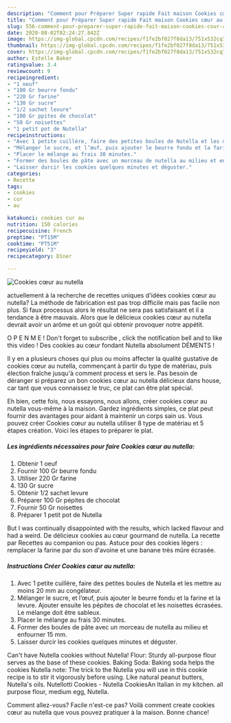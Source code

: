 ```yaml
---
description: "Comment pour Préparer Super rapide Fait maison Cookies cœur au nutella"
title: "Comment pour Préparer Super rapide Fait maison Cookies cœur au nutella"
slug: 556-comment-pour-preparer-super-rapide-fait-maison-cookies-cour-au-nutella
date: 2020-08-02T02:24:27.842Z
image: https://img-global.cpcdn.com/recipes/f1fe2bf027f8da13/751x532cq70/cookies-coeur-au-nutella-photo-principale-de-la-recette.jpg
thumbnail: https://img-global.cpcdn.com/recipes/f1fe2bf027f8da13/751x532cq70/cookies-coeur-au-nutella-photo-principale-de-la-recette.jpg
cover: https://img-global.cpcdn.com/recipes/f1fe2bf027f8da13/751x532cq70/cookies-coeur-au-nutella-photo-principale-de-la-recette.jpg
author: Estelle Baker
ratingvalue: 3.4
reviewcount: 9
recipeingredient:
- "1 oeuf"
- "100 Gr beurre fondu"
- "220 Gr farine"
- "130 Gr sucre"
- "1/2 sachet levure"
- "100 Gr ppites de chocolat"
- "50 Gr noisettes"
- "1 petit pot de Nutella"
recipeinstructions:
- "Avec 1 petite cuillère, faire des petites boules de Nutella et les mettre au moins 20 mm au congélateur."
- "Mélanger le sucre, et l’œuf, puis ajouter le beurre fondu et la farine et la levure. Ajouter ensuite les pépites de chocolat et les noisettes écrasées. Le mélange doit être sableux."
- "Placer le mélange au frais 30 minutes."
- "Former des boules de pâte avec un morceau de nutella au milieu et enfourner 15 mm."
- "Laisser durcir les cookies quelques minutes et déguster."
categories:
- Recette
tags:
- cookies
- cur
- au

katakunci: cookies cur au 
nutrition: 150 calories
recipecuisine: French
preptime: "PT15M"
cooktime: "PT51M"
recipeyield: "3"
recipecategory: Dîner

---
```



![Cookies cœur au nutella](https://img-global.cpcdn.com/recipes/f1fe2bf027f8da13/751x532cq70/cookies-coeur-au-nutella-photo-principale-de-la-recette.jpg)

actuellement à la recherche de recettes uniques d'idées cookies cœur au nutella? La méthode de fabrication est pas trop difficile mais pas facile non plus. Si faux processus alors le résultat ne sera pas satisfaisant et il a tendance à être mauvais. Alors que le délicieux cookies cœur au nutella devrait avoir un arôme et un goût qui obtenir provoquer notre appétit.

O P E N M E ! Don&#39;t forget to subscribe , click the notification bell and to like this video ! Des cookies au cœur fondant Nutella absolument DÉMENTS !

Il y en a plusieurs choses qui plus ou moins affecter la qualité gustative de cookies cœur au nutella, commençant à partir du type de matériau, puis élection fraîche jusqu'à comment process et sers le. Pas besoin de déranger si préparez un bon cookies cœur au nutella délicieux dans house, car tant que vous connaissez le truc, ce plat can être plat spécial.


Eh bien, cette fois, nous essayons, nous allons, créer cookies cœur au nutella vous-même à la maison. Gardez ingrédients simples, ce plat peut fournir des avantages pour aidant à maintenir un corps sain us. Vous pouvez créer Cookies cœur au nutella utiliser 8 type de matériau et 5 étapes création. Voici les étapes to préparer le plat.

<!--inarticleads1-->

##### Les ingrédients nécessaires pour faire Cookies cœur au nutella:

1. Obtenir 1 oeuf
1. Fournir 100 Gr beurre fondu
1. Utiliser 220 Gr farine
1.  130 Gr sucre
1. Obtenir 1/2 sachet levure
1. Préparer 100 Gr pépites de chocolat
1. Fournir 50 Gr noisettes
1. Préparer 1 petit pot de Nutella


But I was continually disappointed with the results, which lacked flavour and had a weird. De délicieux cookies au cœur gourmand de nutella. La recette par Recettes au companion ou pas. Astuce pour des cookies légers : remplacer la farine par du son d&#39;avoine et une banane très mûre écrasée. 

<!--inarticleads2-->

##### Instructions Créer Cookies cœur au nutella:

1. Avec 1 petite cuillère, faire des petites boules de Nutella et les mettre au moins 20 mm au congélateur.
1. Mélanger le sucre, et l’œuf, puis ajouter le beurre fondu et la farine et la levure. Ajouter ensuite les pépites de chocolat et les noisettes écrasées. Le mélange doit être sableux.
1. Placer le mélange au frais 30 minutes.
1. Former des boules de pâte avec un morceau de nutella au milieu et enfourner 15 mm.
1. Laisser durcir les cookies quelques minutes et déguster.


Can&#39;t have Nutella cookies without Nutella! Flour: Sturdy all-purpose flour serves as the base of these cookies. Baking Soda: Baking soda helps the cookies Nutella note: The trick to the Nutella you will use in this cookie recipe is to stir it vigorously before using. Like natural peanut butters, Nutella&#39;s oils. Nutellotti Cookies - Nutella CookiesAn Italian in my kitchen. all purpose flour, medium egg, Nutella. 


Comment allez-vous? Facile n'est-ce pas? Voilà comment create cookies cœur au nutella que vous pouvez pratiquer à la maison. Bonne chance!
